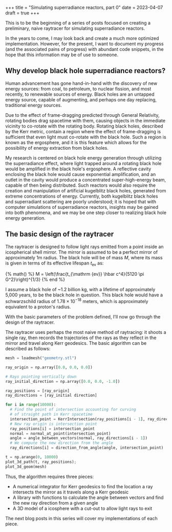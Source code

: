+++
title = "Simulating superradiance reactors, part 0"
date = 2023-04-07
draft = true
+++

This is to be the beginning of a series of posts focused on creating a preliminary, naive raytracer for simulating superradiance reactors.

<!-- more -->

In the years to come, I may look back and create a much more optimized implementation. However, for the present, I want to document my progress (and the associated pains of progress) with abundant code snippets, in the hope that this information may be of use to someone.

## Why develop black hole superradiance reactors?

Human advancement has gone hand-in-hand with the discovery of new energy sources: from coal, to petroleum, to nuclear fission, and most recently, to renewable sources of energy. Black holes are an untapped energy source, capable of augmenting, and perhaps one day replacing, traditional energy sources.

Due to the effect of frame-dragging predicted through General Relativity, rotating bodies drag spacetime with them, causing objects in the immediate vicinity to co-rotate with the rotating body. Rotating black holes, described by the Kerr metric, contain a region where the effect of frame-dragging is sufficient that even light must co-rotate with the black hole. Such a region is known as the ergosphere, and it is this feature which allows for the possibility of energy extraction from black holes.

My research is centered on black hole energy generation through utilizing the superradiance effect, where light trapped around a rotating black hole would be amplified in the black hole's ergosphere. A reflective cavity enclosing the black hole would cause exponential amplification, and an outlet in the cavity would produce a concentrated super-high-energy beam, capable of then being distributed.  Such reactors would also require the creation and manipulation of artificial kugelblitz black holes, generated from extreme concentrations of energy. Currently, both kugelblitz black holes and superradiant scattering are poorly understood; it is hoped that with computer simulations of superradiance reactors, insights may be gained into both phenomena, and we may be one step closer to realizing black hole energy generation.

## The basic design of the raytracer

The raytracer is designed to follow light rays emitted from a point inside an icospherical shell mirror. The mirror is assumed to be a perfect mirror of approximately 1m radius. The black hole will be of mass $M$, where its mass is given in terms of its effective lifespan $t_\mathrm{ev}$ as:

{% math() %}
M = \left(\frac{t_{\mathrm {ev}} \hbar c^4}{5120 \pi G^2}\right)^{1/3}
{% end %}

I assume a black hole of ~1.2 billion kg, with a lifetime of approximately 5,000 years, to be the black hole in question. This black hole would have a schwarzschild radius of $1.78 \times 10^{-18}$ meters, which is approximately equivalent to a proton's radius.

With the basic parameters of the problem defined, I'll now go through the design of the raytracer.

The raytracer uses perhaps the most naive method of raytracing: it shoots a single ray, then records the trajectories of the rays as they reflect in the mirror and travel along Kerr geodesics. The basic algorithm can be described as follows:

```python
mesh = loadmesh("geometry.stl")

ray_origin = np.array([0.0, 0.0, 0.0])

# Rays pointing vertically down
ray_initial_direction = np.array([0.0, 0.0, -1.0])

ray_positions = [ray_origin]
ray_directions = [ray_initial direction]

for i in range(10000):
  # Find the point of intersection accounting for curving
  # of straight path in Kerr spacetime
  intersection_point = KerrIntersection(ray_positions[i - 1], ray_directions[i - 1])
  # New ray origin is intersection point
  ray_positions[i] = intersection_point
  normal = normal_at_point(intersection_point)
  angle = angle_between_vectors(normal, ray_directions[i - 1])
  # We compute the new direction from the angle
  ray_directions[i] = direction_from_angle(angle, intersection_point)

t = np.arange(0, 10000)
plot_3d_path(t, ray_positions);
plot_3d_geom(mesh)
```

Thus, the algorithm requires three pieces:

- A numerical integrator for Kerr geodesics to find the location a ray intersects the mirror as it travels along a Kerr geodesic
- A library with functions to calculate the angle between vectors and find the new ray direction from a given angle
- A 3D model of a icosphere with a cut-out to allow light rays to exit

The next blog posts in this series will cover my implementations of each piece.
